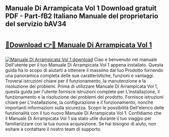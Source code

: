 ## Manuale Di Arrampicata Vol 1 Download gratuit PDF - Part-fB2 Italiano Manuale del proprietario del servizio bAV34

# <h2><a href="http://dffxtj.blite.top/?on=Manuale+Di+Arrampicata+Vol+1">🔗Download 👉🔴 Manuale Di Arrampicata Vol 1</a></h2>

[![Manuale Di Arrampicata Vol 1 download](https://i.imgur.com/lujVjoI.png)](http://dffxtj.blite.top/?on=Manuale+Di+Arrampicata+Vol+1)
Ciao e benvenuto nel manuale Dell'utente per il tuo Manuale Di Arrampicata Vol 1 appena installato. Questa guida ha lo scopo di aiutarti a ottenere il massimo dal tuo Prodotto fornendo una panoramica completa delle sue caratteristiche, funzioni e vantaggi. Troverai istruzioni chiare per il funzionamento, la manutenzione e la risoluzione dei problemi. Prima di utilizzare Manuale Di Arrampicata Vol 1, questa guida per l'utente fornisce istruzioni complete per L'installazione, il funzionamento e la risoluzione dei problemi del prodotto. Fornisce istruzioni chiare per L'installazione, la configurazione e il funzionamento, nonché importanti informazioni sulla sicurezza. Scopri le possibilità Dell'elenco delle funzionalità con il tuo nuovo Manuale Di Arrampicata Vol 1. Confidiamo che il Manuale Di Arrampicata Vol 1 sia stato utile durante il tuo viaggio per familiarizzare con la tua nuova acquisizione. Se hai bisogno di aiuto, non esitare a contattare il nostro team di supporto.
